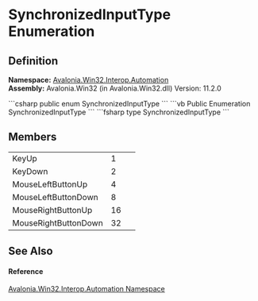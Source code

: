 # SynchronizedInputType Enumeration




## Definition
**Namespace:** <a href="N_Avalonia_Win32_Interop_Automation">Avalonia.Win32.Interop.Automation</a>  
**Assembly:** Avalonia.Win32 (in Avalonia.Win32.dll) Version: 11.2.0

<Tabs groupId="api-code-preview">
<TabItem value="csharp" label="C#">
```csharp
public enum SynchronizedInputType
```
</TabItem>
<TabItem value="vb" label="VB">
```vb
Public Enumeration SynchronizedInputType
```
</TabItem>
<TabItem value="fsharp" label="F#">
```fsharp
type SynchronizedInputType
```
</TabItem>
</Tabs>



## Members
<table>
<tr>
<td>KeyUp</td>
<td>1</td>
<td> </td>
</tr>
<tr>
<td>KeyDown</td>
<td>2</td>
<td> </td>
</tr>
<tr>
<td>MouseLeftButtonUp</td>
<td>4</td>
<td> </td>
</tr>
<tr>
<td>MouseLeftButtonDown</td>
<td>8</td>
<td> </td>
</tr>
<tr>
<td>MouseRightButtonUp</td>
<td>16</td>
<td> </td>
</tr>
<tr>
<td>MouseRightButtonDown</td>
<td>32</td>
<td> </td>
</tr>
</table>

## See Also


#### Reference
<a href="N_Avalonia_Win32_Interop_Automation">Avalonia.Win32.Interop.Automation Namespace</a>  
